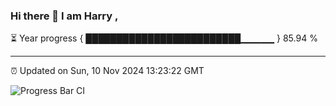 ### Hi there 👋 I am Harry , 

⏳ Year progress { █████████████████████████▁▁▁▁▁ } 85.94 %

---

⏰ Updated on Sun, 10 Nov 2024 13:23:22 GMT

![Progress Bar CI](https://github.com/duykhang68/duykhang68/workflows/Progress%20Bar%20CI/badge.svg)
